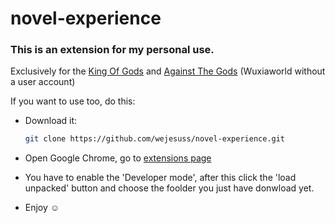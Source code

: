 # novel-experience

<h3>
    This is an extension for my personal use.  
</h3>

Exclusively for the [King Of Gods](https://wuxiaworld.online/king-of-gods/) and [Against The Gods](https://www.wuxiaworld.com/novel/against-the-gods/) (Wuxiaworld without a user account)

<p>If you want to use too, do this:</p>

- Download it:
    ```bash
    git clone https://github.com/wejesuss/novel-experience.git
    ```

- Open Google Chrome, go to [extensions page](chrome://extensions/)

- You have to enable the 'Developer mode', after this click the 'load unpacked' button and choose the foolder you just have donwload yet.

- Enjoy ☺️

